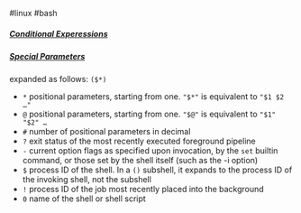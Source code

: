 #linux #bash

##### [Conditional Experessions](https://www.gnu.org/savannah-checkouts/gnu/bash/manual/bash.html#Bash-Conditional-Expressions)
##### [Special Parameters](https://www.gnu.org/savannah-checkouts/gnu/bash/manual/bash.html#Special-Parameters)
expanded as follows: `($*)`
- `*`   positional parameters, starting from one. `"$*"` is equivalent to `"$1 $2 …"`
- `@`   positional parameters, starting from one. `"$@"` is equivalent to `"$1" "$2" …`
- `#`   number of positional parameters in decimal
- `?`   exit status of the most recently executed foreground pipeline
- `-`   current option flags as specified upon invocation, by the `set` builtin command, or those set by the shell itself (such as the -i option)
- `$`   process ID of the shell. In a `()` subshell, it expands to the process ID of the invoking shell, not the subshell
- `!`   process ID of the job most recently placed into the background
- `0`   name of the shell or shell script


